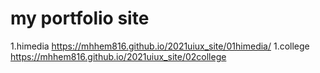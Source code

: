 # my portfolio site

1.himedia https://mhhem816.github.io/2021uiux_site/01himedia/
1.college https://mhhem816.github.io/2021uiux_site/02college
